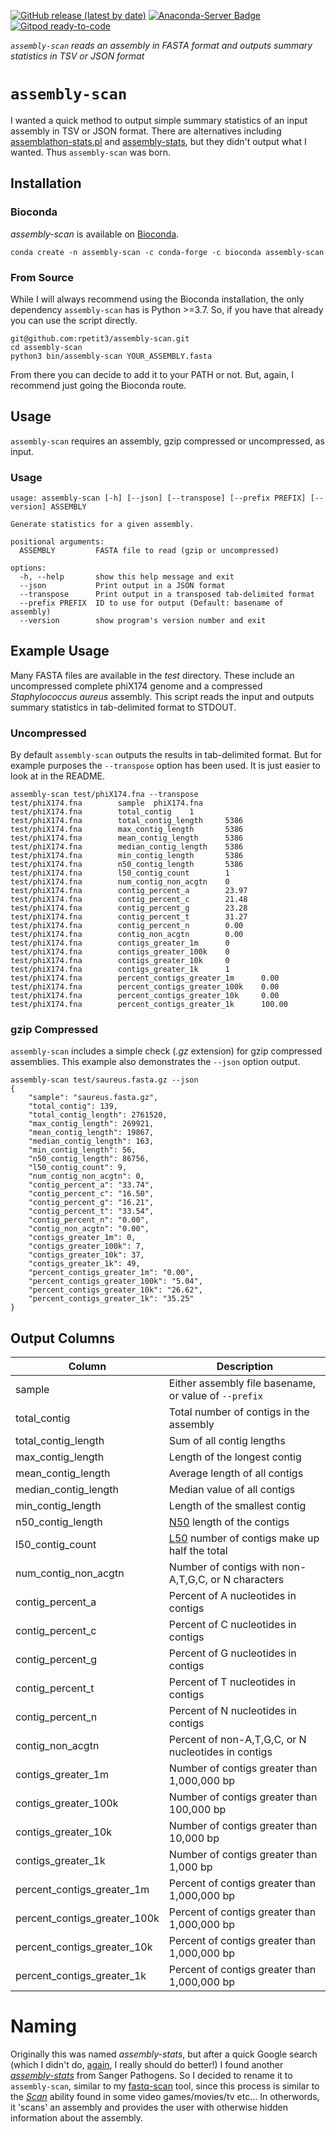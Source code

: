 [![GitHub release (latest by date)](https://img.shields.io/github/v/release/rpetit3/assembly-scan)](https://github.com/bactopia/rpetit3/assembly-scan)
[![Anaconda-Server Badge](https://anaconda.org/bioconda/assembly-scan/badges/downloads.svg)](https://anaconda.org/bioconda/assembly-scan)
[![Gitpod ready-to-code](https://img.shields.io/badge/Gitpod-ready--to--code-908a85?logo=gitpod)](https://gitpod.io/#https://github.com/rpetit3/assembly-scan)

_`assembly-scan` reads an assembly in FASTA format and outputs summary statistics
in TSV or JSON format_

# `assembly-scan`

I wanted a quick method to output simple summary statistics of an input assembly
in TSV or JSON format. There are alternatives including
[assemblathon-stats.pl](https://github.com/ucdavis-bioinformatics/assemblathon2-analysis)
and [assembly-stats](https://github.com/sanger-pathogens/assembly-stats), but
they didn't output what I wanted. Thus `assembly-scan` was born.

## Installation

### Bioconda

*assembly-scan* is available on [Bioconda](https://bioconda.github.io/recipes/assembly-scan/README.html).

```{bash}
conda create -n assembly-scan -c conda-forge -c bioconda assembly-scan
```

### From Source

While I will always recommend using the Bioconda installation, the only dependency
`assembly-scan` has is Python >=3.7. So, if you have that already you can use the
script directly.

```{bash}
git@github.com:rpetit3/assembly-scan.git
cd assembly-scan
python3 bin/assembly-scan YOUR_ASSEMBLY.fasta
```

From there you can decide to add it to your PATH or not. But, again, I recommend
just going the Bioconda route.

## Usage

`assembly-scan` requires an assembly, gzip compressed or uncompressed, as input.

### Usage

```{bash}
usage: assembly-scan [-h] [--json] [--transpose] [--prefix PREFIX] [--version] ASSEMBLY

Generate statistics for a given assembly.

positional arguments:
  ASSEMBLY         FASTA file to read (gzip or uncompressed)

options:
  -h, --help       show this help message and exit
  --json           Print output in a JSON format
  --transpose      Print output in a transposed tab-delimited format
  --prefix PREFIX  ID to use for output (Default: basename of assembly)
  --version        show program's version number and exit
```

## Example Usage

Many FASTA files are available in the _test_ directory. These include an uncompressed
complete phiX174 genome and a compressed _Staphylococcus aureus_ assembly. This script
reads the input and outputs summary statistics in tab-delimited format to STDOUT.

### Uncompressed

By default `assembly-scan` outputs the results in tab-delimited format. But for example
purposes the `--transpose` option has been used. It is just easier to look at in the
README.

```{bash}
assembly-scan test/phiX174.fna --transpose
test/phiX174.fna        sample  phiX174.fna
test/phiX174.fna        total_contig    1
test/phiX174.fna        total_contig_length     5386
test/phiX174.fna        max_contig_length       5386
test/phiX174.fna        mean_contig_length      5386
test/phiX174.fna        median_contig_length    5386
test/phiX174.fna        min_contig_length       5386
test/phiX174.fna        n50_contig_length       5386
test/phiX174.fna        l50_contig_count        1
test/phiX174.fna        num_contig_non_acgtn    0
test/phiX174.fna        contig_percent_a        23.97
test/phiX174.fna        contig_percent_c        21.48
test/phiX174.fna        contig_percent_g        23.28
test/phiX174.fna        contig_percent_t        31.27
test/phiX174.fna        contig_percent_n        0.00
test/phiX174.fna        contig_non_acgtn        0.00
test/phiX174.fna        contigs_greater_1m      0
test/phiX174.fna        contigs_greater_100k    0
test/phiX174.fna        contigs_greater_10k     0
test/phiX174.fna        contigs_greater_1k      1
test/phiX174.fna        percent_contigs_greater_1m      0.00
test/phiX174.fna        percent_contigs_greater_100k    0.00
test/phiX174.fna        percent_contigs_greater_10k     0.00
test/phiX174.fna        percent_contigs_greater_1k      100.00
```

### gzip Compressed

`assembly-scan` includes a simple check (_.gz_ extension) for gzip compressed
assemblies. This example also demonstrates the `--json` option output.

```{bash}
assembly-scan test/saureus.fasta.gz --json
{
    "sample": "saureus.fasta.gz",
    "total_contig": 139,
    "total_contig_length": 2761520,
    "max_contig_length": 269921,
    "mean_contig_length": 19867,
    "median_contig_length": 163,
    "min_contig_length": 56,
    "n50_contig_length": 86756,
    "l50_contig_count": 9,
    "num_contig_non_acgtn": 0,
    "contig_percent_a": "33.74",
    "contig_percent_c": "16.50",
    "contig_percent_g": "16.21",
    "contig_percent_t": "33.54",
    "contig_percent_n": "0.00",
    "contig_non_acgtn": "0.00",
    "contigs_greater_1m": 0,
    "contigs_greater_100k": 7,
    "contigs_greater_10k": 37,
    "contigs_greater_1k": 49,
    "percent_contigs_greater_1m": "0.00",
    "percent_contigs_greater_100k": "5.04",
    "percent_contigs_greater_10k": "26.62",
    "percent_contigs_greater_1k": "35.25"
}
```

## Output Columns

| Column                       | Description                                           |
|------------------------------|-------------------------------------------------------|
| sample                       | Either assembly file basename, or value of `--prefix` |
| total_contig                 | Total number of contigs in the assembly               |
| total_contig_length          | Sum of all contig lengths                             |
| max_contig_length            | Length of the longest contig                          |
| mean_contig_length           | Average length of all contigs                         |
| median_contig_length         | Median value of all contigs                           |
| min_contig_length            | Length of the smallest contig                         |
| n50_contig_length            | [N50](https://en.wikipedia.org/wiki/N50,_L50,_and_related_statistics) length of the contigs                    |
| l50_contig_count             | [L50](https://en.wikipedia.org/wiki/N50,_L50,_and_related_statistics) number of contigs make up half the total |
| num_contig_non_acgtn         | Number of contigs with non-A,T,G,C, or N characters   |
| contig_percent_a             | Percent of A nucleotides in contigs                   |
| contig_percent_c             | Percent of C nucleotides in contigs                   |
| contig_percent_g             | Percent of G nucleotides in contigs                   |
| contig_percent_t             | Percent of T nucleotides in contigs                   |
| contig_percent_n             | Percent of N nucleotides in contigs                   |
| contig_non_acgtn             | Percent of non-A,T,G,C, or N nucleotides in contigs   |
| contigs_greater_1m           | Number of contigs greater than 1,000,000 bp           |
| contigs_greater_100k         | Number of contigs greater than 100,000 bp             |
| contigs_greater_10k          | Number of contigs greater than 10,000 bp              |
| contigs_greater_1k           | Number of contigs greater than 1,000 bp               |
| percent_contigs_greater_1m   | Percent of contigs greater than 1,000,000 bp          |
| percent_contigs_greater_100k | Percent of contigs greater than 1,000,000 bp          |
| percent_contigs_greater_10k  | Percent of contigs greater than 1,000,000 bp          |
| percent_contigs_greater_1k   | Percent of contigs greater than 1,000,000 bp          |

# Naming

Originally this was named _assembly-stats_, but after a quick Google search (which I
didn't do, [again](https://github.com/rpetit3/fastq-scan#naming), I really should do
better!) I found another [_assembly-stats_](https://github.com/sanger-pathogens/assembly-stats)
from Sanger Pathogens. So I decided to rename it to `assembly-scan`, similar to my
[fastq-scan](https://github.com/rpetit3/fastq-scan) tool, since this process is similar
to the [_Scan_](https://tvtropes.org/pmwiki/pmwiki.php/Main/EnemyScan) ability found in
some video games/movies/tv etc... In otherwords, it 'scans' an assembly and provides the
user with otherwise hidden information about the assembly.
